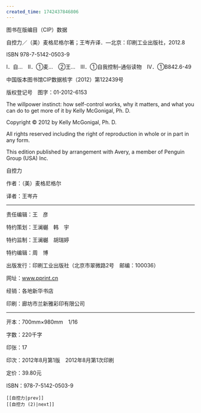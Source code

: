 ```yaml
---
created_time: 1742437846806
---
```

   

图书在版编目（CIP）数据

自控力／（美）麦格尼格尔著；王岑卉译．—北京：印刷工业出版社，2012.8

ISBN 978-7-5142-0503-9

Ⅰ．自…　Ⅱ．①麦…　②王…　Ⅲ．①自我控制–通俗读物　Ⅳ．①B842.6-49

中国版本图书馆CIP数据核字（2012）第122439号

版权登记号　图字：01-2012-6153

The willpower instinct: how self-control works, why it matters, and what you can do to get more of it by Kelly McGonigal, Ph. D.

Copyright © 2012 by Kelly McGonigal, Ph. D.

All rights reserved including the right of reproduction in whole or in part in any form.

This edition published by arrangement with Avery, a member of Penguin Group (USA) Inc.

自控力

作者：（美）麦格尼格尔

译者：王岑卉

* * *

责任编辑：王　彦

特约策划：王澜樾　韩　宇

特约监制：王澜樾　胡瑞婷

特约编辑：周　博

出版发行：印刷工业出版社（北京市翠微路2号　邮编：100036）

网址：www.pprint.cn

经销：各地新华书店

印刷：廊坊市兰新雅彩印有限公司

* * *

开本：700mm×980mm　1/16

字数：220千字

印张：17

印次：2012年8月第1版　2012年8月第1次印刷

定价：39.80元

ISBN：978-7-5142-0503-9

```booknav
[[自控力|prev]]
[[自控力 (2)|next]]
```